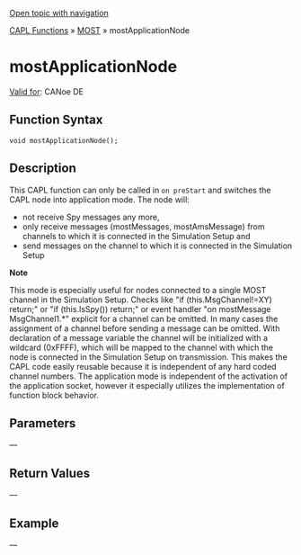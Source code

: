 [Open topic with navigation](../../../../../CANoeDEFamily.htm#Topics/CAPLFunctions/MOST/Functions/CAPLfunctionMOSTApplicationNode.md)

[CAPL Functions](../../CAPLfunctions.md) » [MOST](../CAPLfunctionsMOSTOverview.md) » mostApplicationNode

# mostApplicationNode

[Valid for](../../../Shared/FeatureAvailability.md): CANoe DE

## Function Syntax

```plaintext
void mostApplicationNode();
```

## Description

This CAPL function can only be called in `on preStart` and switches the CAPL node into application mode. The node will:

- not receive Spy messages any more,
- only receive messages (mostMessages, mostAmsMessage) from channels to which it is connected in the Simulation Setup and
- send messages on the channel to which it is connected in the Simulation Setup

**Note**

This mode is especially useful for nodes connected to a single MOST channel in the Simulation Setup. Checks like "if (this.MsgChannel!=XY) return;" or "if (this.IsSpy()) return;" or event handler "on mostMessage MsgChannel1.*" explicit for a channel can be omitted. In many cases the assignment of a channel before sending a message can be omitted. With declaration of a message variable the channel will be initialized with a wildcard (0xFFFF), which will be mapped to the channel with which the node is connected in the Simulation Setup on transmission. This makes the CAPL code easily reusable because it is independent of any hard coded channel numbers. The application mode is independent of the activation of the application socket, however it especially utilizes the implementation of function block behavior.

## Parameters

—

## Return Values

—

## Example

—

